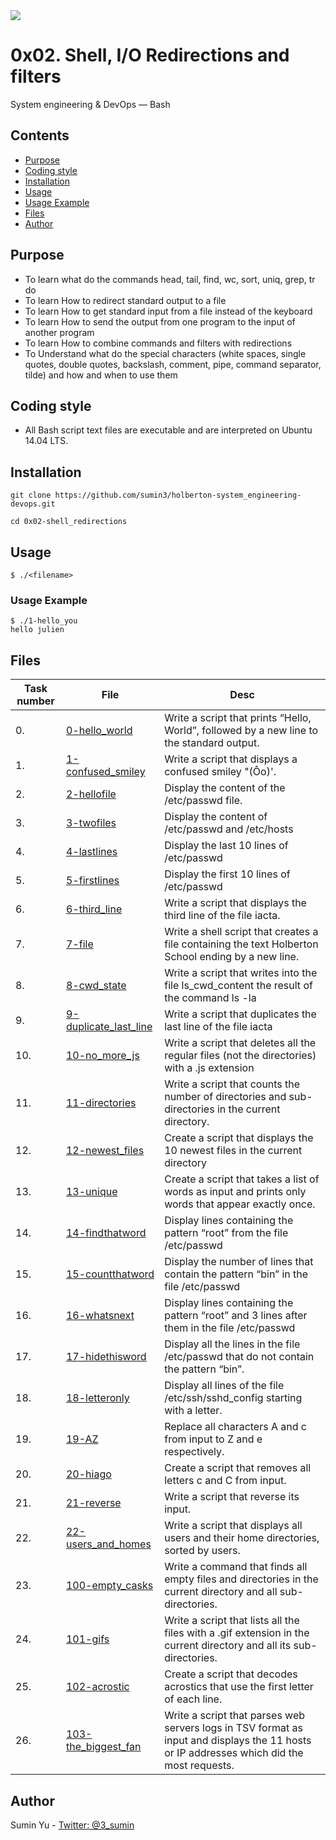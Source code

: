 <img src="https://www.holbertonschool.com/holberton-logo-twitter-card.png">

# 0x02. Shell, I/O Redirections and filters
System engineering & DevOps ― Bash

## Contents
* [Purpose](https://github.com/sumin3/holberton-system_engineering-devops/tree/master/0x02-shell_redirections#Purpose)
* [Coding style](https://github.com/sumin3/holberton-system_engineering-devops/tree/master/0x02-shell_redirections#Coding-style)
* [Installation](https://github.com/sumin3/holberton-system_engineering-devops/tree/master/0x02-shell_redirections#installation)
* [Usage](https://github.com/sumin3/holberton-system_engineering-devops/tree/master/0x02-shell_redirections#usage)
* [Usage Example](https://github.com/sumin3/holberton-system_engineering-devops/tree/master/0x02-shell_redirections#Usage-Example)
* [Files](https://github.com/sumin3/holberton-system_engineering-devops/tree/master/0x02-shell_redirections#Files)
* [Author](https://github.com/sumin3/holberton-system_engineering-devops/tree/master/0x02-shell_redirections#author)

## Purpose
- To learn what do the commands head, tail, find, wc, sort, uniq, grep, tr do
- To learn How to redirect standard output to a file
- To learn How to get standard input from a file instead of the keyboard
- To learn How to send the output from one program to the input of another program
- To learn How to combine commands and filters with redirections
- To Understand what do the special characters (white spaces, single quotes, double quotes, backslash, comment, pipe, command separator, tilde) and how and when to use them

## Coding style
- All Bash script text files are executable and are interpreted on Ubuntu 14.04 LTS.

## Installation
```
git clone https://github.com/sumin3/holberton-system_engineering-devops.git
```
```
cd 0x02-shell_redirections
```

## Usage
```
$ ./<filename>
```

### Usage Example
```
$ ./1-hello_you 
hello julien
```
## Files
Task number | File | Desc
---|--|---
0. |  [0-hello_world](0-hello_world) |Write a script that prints “Hello, World”, followed by a new line to the standard output.
1. |  [1-confused_smiley](1-confused_smiley) |Write a script that displays a confused smiley \"(Ôo)'.
2. |  [2-hellofile](2-hellofile) |Display the content of the /etc/passwd file.
3. |  [3-twofiles](3-twofiles) |Display the content of /etc/passwd and /etc/hosts
4. |  [4-lastlines](4-lastlines) |Display the last 10 lines of /etc/passwd
5. |  [5-firstlines](5-firstlines) |Display the first 10 lines of /etc/passwd
6. |  [6-third_line](6-third_line) |Write a script that displays the third line of the file iacta.
7. |  [7-file](7-file) |Write a shell script that creates a file containing the text Holberton School ending by a new line.
8. |  [8-cwd_state](8-cwd_state) |Write a script that writes into the file ls_cwd_content the result of the command ls -la
9. |  [9-duplicate_last_line](9-duplicate_last_line) |Write a script that duplicates the last line of the file iacta
10. |  [10-no_more_js](10-no_more_js) |Write a script that deletes all the regular files (not the directories) with a .js extension
11. |  [11-directories](11-directories) |Write a script that counts the number of directories and sub-directories in the current directory.
12. |  [12-newest_files](12-newest_files) |Create a script that displays the 10 newest files in the current directory
13. |  [13-unique](13-unique) |Create a script that takes a list of words as input and prints only words that appear exactly once.
14. |  [14-findthatword](14-findthatword) |Display lines containing the pattern “root” from the file /etc/passwd
15. |  [15-countthatword](15-countthatword) |Display the number of lines that contain the pattern “bin” in the file /etc/passwd
16. |  [16-whatsnext](16-whatsnext) |Display lines containing the pattern “root” and 3 lines after them in the file /etc/passwd
17. |  [17-hidethisword](17-hidethisword) |Display all the lines in the file /etc/passwd that do not contain the pattern “bin”.
18. |  [18-letteronly](18-letteronly) |Display all lines of the file /etc/ssh/sshd_config starting with a letter.
19. |  [19-AZ](19-AZ) |Replace all characters A and c from input to Z and e respectively.
20. |  [20-hiago](20-hiago) |Create a script that removes all letters c and C from input.
21. |  [21-reverse](21-reverse) |Write a script that reverse its input.
22. |  [22-users_and_homes](22-users_and_homes) |Write a script that displays all users and their home directories, sorted by users.
23. |  [100-empty_casks](100-empty_casks) |Write a command that finds all empty files and directories in the current directory and all sub-directories.
24. |  [101-gifs](101-gifs) |Write a script that lists all the files with a .gif extension in the current directory and all its sub-directories.
25. |  [102-acrostic](102-acrostic) |Create a script that decodes acrostics that use the first letter of each line.
26. |  [103-the_biggest_fan](103-the_biggest_fan) |Write a script that parses web servers logs in TSV format as input and displays the 11 hosts or IP addresses which did the most requests.

## Author
Sumin Yu - [Twitter: @3_sumin](https://twitter.com/3_sumin) 